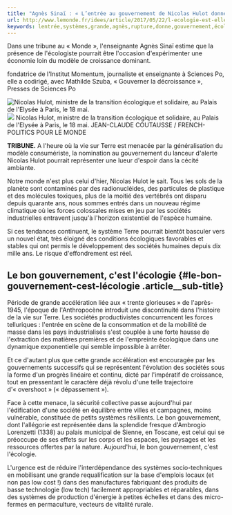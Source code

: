 ```yaml
---
title: "Agnès Sinaï : « L’entrée au gouvernement de Nicolas Hulot donne un espoir de rupture »"
url: http://www.lemonde.fr/idees/article/2017/05/22/l-ecologie-est-elle-entree-au-gouvernement-avec-nicolas-hulot_5131457_3232.html
keywords: lentrée,systèmes,grande,agnès,rupture,donne,gouvernement,écologique,vie,nicolas,sociétés,sciences,sinaï,palais,terre,espoir,hulot
---
```

Dans une tribune au « Monde », l'enseignante Agnès Sinaï estime que la présence de l'écologiste pourrait être l'occasion d'expérimenter une économie loin du modèle de croissance dominant.

fondatrice de l'Institut Momentum, journaliste et enseignante à Sciences Po, elle a codirigé, avec Mathilde Szuba, « Gouverner la décroissance », Presses de Sciences Po

![Nicolas Hulot, ministre de la transition écologique et solidaire, au Palais de l\'Elysée à Paris, le 18 mai.](https://img.lemde.fr/2017/05/18/0/0/3600/2400/688/0/60/0/b9cced7_7843-hv19oh.iai2ju4n29.jpg) ![](https://img.lemde.fr/2017/05/18/0/0/3600/2400/688/0/60/0/b9cced7_7843-hv19oh.iai2ju4n29.jpg) Nicolas Hulot, ministre de la transition écologique et solidaire, au Palais de l\'Elysée à Paris, le 18 mai. JEAN-CLAUDE COUTAUSSE / FRENCH-POLITICS POUR LE MONDE

**TRIBUNE.** A l'heure où la vie sur Terre est menacée par la généralisation du modèle consumériste, la nomination au gouvernement du lanceur d'alerte Nicolas Hulot pourrait représenter une lueur d'espoir dans la cécité ambiante.

Notre monde n'est plus celui d'hier, Nicolas Hulot le sait. Tous les sols de la planète sont contaminés par des radionucléides, des particules de plastique et des molécules toxiques, plus de la moitié des vertébrés ont disparu depuis quarante ans, nous sommes entrés dans un nouveau régime climatique où les forces colossales mises en jeu par les sociétés industrielles entravent jusqu'à l'horizon existentiel de l'espèce humaine.

Si ces tendances continuent, le système Terre pourrait bientôt basculer vers un nouvel état, très éloigné des conditions écologiques favorables et stables qui ont permis le développement des sociétés humaines depuis dix mille ans. Le risque d'effondrement est réel.

Le bon gouvernement, c'est l'écologie {#le-bon-gouvernement-cest-lécologie .article__sub-title}
-------------------------------------

Période de grande accélération liée aux « trente glorieuses » de l'après-1945, l'époque de l'Anthropocène introduit une discontinuité dans l'histoire de la vie sur Terre. Les sociétés productivistes concurrencent les forces telluriques : l'entrée en scène de la consommation et de la mobilité de masse dans les pays industrialisés s'est couplée à une forte hausse de l'extraction des matières premières et de l'empreinte écologique dans une dynamique exponentielle qui semble impossible à arrêter.

Et ce d'autant plus que cette grande accélération est encouragée par les gouvernements successifs qui se représentent l'évolution des sociétés sous la forme d'un progrès linéaire et continu, dicté par l'impératif de croissance, tout en pressentant le caractère déjà révolu d'une telle trajectoire d'« overshoot » (« dépassement »).

Face à cette menace, la sécurité collective passe aujourd'hui par l'édification d'une société en équilibre entre villes et campagnes, moins vulnérable, constituée de petits systèmes résilients. Le bon gouvernement, dont l'allégorie est représentée dans la splendide fresque d'Ambrogio Lorenzetti (1338) au palais municipal de Sienne, en Toscane, est celui qui se préoccupe de ses effets sur les corps et les espaces, les paysages et les ressources offertes par la nature. Aujourd'hui, le bon gouvernement, c'est l'écologie.

L'urgence est de réduire l'interdépendance des systèmes socio-techniques en mobilisant une grande requalification sur la base d'emplois locaux (et non pas low cost !) dans des manufactures fabriquant des produits de basse technologie (low tech) facilement appropriables et réparables, dans des systèmes de production d'énergie à petites échelles et dans des micro-fermes en permaculture, vecteurs de vitalité rurale.
